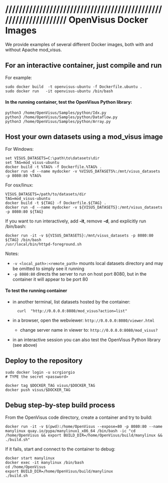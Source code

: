 # ////////////////////////////////////////////////////////////////  OpenVisus Docker Images

We provide examples of several different Docker images, both with and without Apache mod_visus.

## For an interactive container, just compile and run
For example:

```
sudo docker build  -t openvisus-ubuntu -f Dockerfile.ubuntu .
sudo docker run   -it openvisus-ubuntu /bin/bash 
```

#### In the running container, test the OpenVisus Python library:

```
python3 /home/OpenVisus/Samples/python/Idx.py
python3 /home/OpenVisus/Samples/python/Dataflow.py
python3 /home/OpenVisus/Samples/python/Array.py
```

## Host your own datasets using a mod_visus image

For Windows:
```
set VISUS_DATASETS=C:\path\to\datasets\dir
set TAG=mod_visus-ubuntu
docker build -t %TAG% -f Dockerfile.%TAG% .
docker run -d --name mydocker -v %VISUS_DATASETS%:/mnt/visus_datasets -p 8080:80 %TAG%
```

For osx/linux:
```
VISUS_DATASETS=/path/to/datasets/dir
TAG=mod_visus-ubuntu
docker build -t ${TAG} -f Dockerfile.${TAG} .
docker run -d --name mydocker -v ${VISUS_DATASETS}:/mnt/visus_datasets -p 8080:80 ${TAG}
```

If you want to run interactively, add **-it**, remove **-d**, and explicitly run /bin/bash:
```
docker run -it -v ${VISUS_DATASETS}:/mnt/visus_datasets -p 8080:80 ${TAG} /bin/bash
/usr/local/bin/httpd-foreground.sh
```

Notes:
* `-v <local_path>:<remote_path>` mounts local datasets directory and may be omitted to simply see it running
* `-p 8080:80` directs the server to run on host port 8080, but in the container it will appear to be port 80

#### To test the running container

- in another terminal, list datasets hosted by the container:

        curl  "http://0.0.0.0:8080/mod_visus?action=list"

- in a browser, open the webviewer: `http://0.0.0.0:8080/viewer.html`
    - change server name in viewer to: `http://0.0.0.0:8080/mod_visus?`

- in an interactive session you can also test the OpenVisus Python library (see above)

## Deploy to the repository

```
sudo docker login -u scrgiorgio
# TYPE the secret <password>

docker tag $DOCKER_TAG visus/$DOCKER_TAG
docker push visus/$DOCKER_TAG
```

## Debug step-by-step build process

From the OpenVisus code directory, create a container and try to build:
```
docker run -it -v $(pwd):/home/OpenVisus --expose=80 -p 8080:80 --name manylinux quay.io/pypa/manylinux1_x86_64 /bin/bash -ic "cd /home/OpenVisus && export BUILD_DIR=/home/OpenVisus/build/manylinux && ./build.sh"
```

If it fails, start and connect to the container to debug:
```
docker start manylinux
docker exec -it manylinux /bin/bash
cd /home/OpenVisus
export BUILD_DIR=/home/OpenVisus/build/manylinux
./build.sh
```

